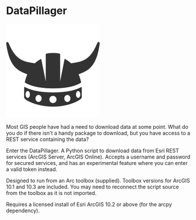 # DataPillager
![Logo](DataPillagerIcon.png)

Most GIS people have had a need to download data at some point. What do you do if there isn't a handy package to download, but you have access to a REST service containing the data?

Enter the DataPillager.
A Python script to download data from Esri REST services (ArcGIS Server, ArcGIS Online).
Accepts a username and password for secured services, and has an experimental feature where you can enter a valid token instead.

Designed to run from an Arc toolbox (supplied). Toolbox versions for ArcGIS 10.1 and 10.3 are included.
You may need to reconnect the script source from the toolbox as it is not imported.

Requires a licensed install of Esri ArcGIS 10.2 or above (for the arcpy dependency).
